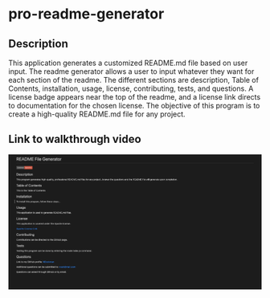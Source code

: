 # pro-readme-generator

## Description
This application generates a customized README.md file based on user input. The readme generator allows a user to input whatever they want for each section of the readme. The different sections are description, Table of Contents, installation, usage, license, contributing, tests, and questions. A license badge appears near the top of the readme, and a license link directs to documentation for the chosen license. The objective of this program is to create a high-quality README.md file for any project.

## Link to walkthrough video



![Here is an example of a README file created by this program](./images/pro-readme-generator-screenshot.png)